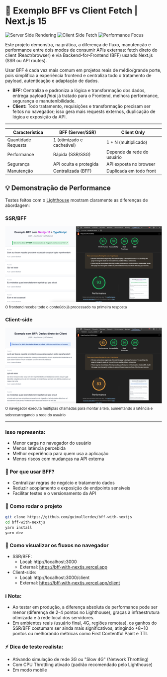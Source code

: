 # 🚀 Exemplo BFF vs Client Fetch | Next.js 15

![Server Side Rendering](https://img.shields.io/badge/SSR-Enabled-success)
![Client Side Fetch](https://img.shields.io/badge/Client%20Fetch-Demo-blue)
![Performance Focus](https://img.shields.io/badge/Performance-Optimized-brightgreen)

Este projeto demonstra, na prática, a diferença de fluxo, manutenção e performance entre dois modos de consumir APIs externas: fetch direto do client (React/browser) e via Backend-for-Frontend (BFF) usando Next.js (SSR ou API routes).

Usar BFF é cada vez mais comum em projetos reais de médio/grande porte, pois simplifica a experiência frontend e centraliza todo o tratamento de payload, autenticação e adaptação de dados.

- **BFF:** Centraliza e padroniza a lógica e transformação dos dados, entrega payload _final_ já tratado para o Frontend, melhora performance, segurança e manutenibilidade.
- **Client:** Todo tratamento, requisições e transformação precisam ser feitos no navegador; isso gera mais requests externos, duplicação de lógica e exposição da API.

---

| Característica      | BFF (Server/SSR)          | Client Only                |
| ------------------- | ------------------------- | -------------------------- |
| Quantidade Requests | 1 (otimizado e cacheável) | 1 + N (multiplicado)       |
| Performance         | Rápida (SSR/SSG)          | Depende da rede do usuário |
| Segurança           | API oculta e protegida    | API exposta no browser     |
| Manutenção          | Centralizada (BFF)        | Duplicada em todo front    |

## 💡 Demonstração de Performance

Testes feitos com o [Lighthouse](https://developers.google.com/web/tools/lighthouse) mostram claramente as diferenças de abordagem:

### SSR/BFF

![SSR network example](docs/server-performance.png)
<sub>O frontend recebe todo o conteúdo já processado na primeira resposta</sub>

### Client-side

![Client fetch network example](docs/client-performance.png)
<sub>O navegador executa múltiplas chamadas para montar a tela, aumentando a latência e sobrecarregando a rede do usuário</sub>

---

### Isso representa:

- Menor carga no navegador do usuário
- Menos latência percebida
- Melhor experiência para quem usa a aplicação
- Menos riscos com mudanças na API externa

### 🚀 Por que usar BFF?

- Centralizar regras de negócio e tratamento dados
- Reduzir acoplamento e exposição de endpoints sensíveis
- Facilitar testes e o versionamento da API

### 🔧 Como rodar o projeto

```bash
git clone https://github.com/guimullerdev/bff-with-nextjs
cd bff-with-nextjs
yarn install
yarn dev
```

### 🔧 Como visualizar os fluxos no navegador

- SSR/BFF:
  - Local: http://localhost:3000
  - External: https://bff-with-nextjs.vercel.app
- Client-side:
  - Local: http://localhost:3000/client
  - External: https://bff-with-nextjs.vercel.app/client

### ℹ️ Nota:

- Ao testar em produção, a diferença absoluta de performance pode ser menor (diferença de 2-4 pontos no Lighthouse), graças à infraestrutura otimizada e à rede local dos servidores.
- Em ambientes reais (usuário final, 4G, regiões remotas), os ganhos do SSR/BFF costumam ser ainda mais significativos, atingindo +8~10 pontos ou melhorando métricas como First Contentful Paint e TTI.

### ⚡ Dica de teste realista:

- Ativando simulação de rede 3G ou "Slow 4G" (Network Throttling)
- Com CPU Throttling ativado (padrão recomendado pelo Lighthouse)
- Em modo mobile
